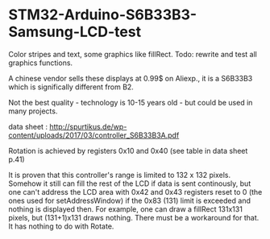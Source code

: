 # STM32-Arduino-S6B33B3-Samsung-LCD-test
Color stripes and text, some graphics like fillRect. Todo: rewrite and test all graphics functions.

A chinese vendor sells these displays at 0.99$ on Aliexp., it is a S6B33B3 which is significally different from B2.

Not the best quality - technology is 10-15 years old - but could be used in many projects. 

data sheet : http://spurtikus.de/wp-content/uploads/2017/03/controller_S6B33B3A.pdf

Rotation is achieved by registers 0x10 and 0x40 (see table in data sheet p.41)

It is proven that this controller's range is limited to 132 x 132 pixels. Somehow it still can fill the rest of the 
LCD if data is sent continously, but one can't address the LCD area with 0x42 and 0x43 registers reset to 0 
(the ones used for setAddressWindow)  if the 0x83 (131) limit is exceeded and nothing is displayed then.
For example, one can draw a fillRect 131x131 pixels, but (131+1)x131 draws nothing. There must be a workaround for that.
It has nothing to do with Rotate.
